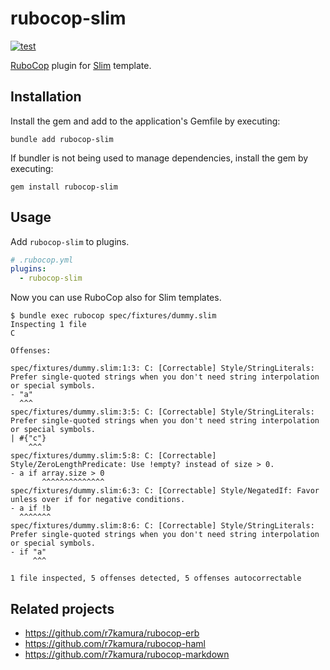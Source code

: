 # rubocop-slim

[![test](https://github.com/r7kamura/rubocop-slim/actions/workflows/test.yml/badge.svg)](https://github.com/r7kamura/rubocop-slim/actions/workflows/test.yml)

[RuboCop](https://github.com/rubocop/rubocop) plugin for [Slim](https://github.com/slim-template/slim) template.

## Installation

Install the gem and add to the application's Gemfile by executing:

```
bundle add rubocop-slim
```

If bundler is not being used to manage dependencies, install the gem by executing:

```
gem install rubocop-slim
```

## Usage

Add `rubocop-slim` to plugins.

```yaml
# .rubocop.yml
plugins:
  - rubocop-slim
```

Now you can use RuboCop also for Slim templates.

```
$ bundle exec rubocop spec/fixtures/dummy.slim
Inspecting 1 file
C

Offenses:

spec/fixtures/dummy.slim:1:3: C: [Correctable] Style/StringLiterals: Prefer single-quoted strings when you don't need string interpolation or special symbols.
- "a"
  ^^^
spec/fixtures/dummy.slim:3:5: C: [Correctable] Style/StringLiterals: Prefer single-quoted strings when you don't need string interpolation or special symbols.
| #{"c"}
    ^^^
spec/fixtures/dummy.slim:5:8: C: [Correctable] Style/ZeroLengthPredicate: Use !empty? instead of size > 0.
- a if array.size > 0
       ^^^^^^^^^^^^^^
spec/fixtures/dummy.slim:6:3: C: [Correctable] Style/NegatedIf: Favor unless over if for negative conditions.
- a if !b
  ^^^^^^^
spec/fixtures/dummy.slim:8:6: C: [Correctable] Style/StringLiterals: Prefer single-quoted strings when you don't need string interpolation or special symbols.
- if "a"
     ^^^

1 file inspected, 5 offenses detected, 5 offenses autocorrectable
```

## Related projects

- https://github.com/r7kamura/rubocop-erb
- https://github.com/r7kamura/rubocop-haml
- https://github.com/r7kamura/rubocop-markdown
